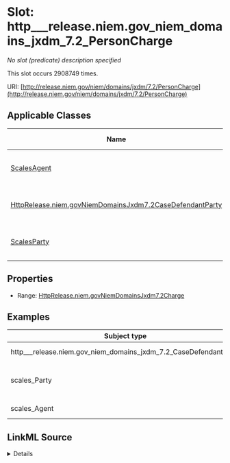 

# Slot: http___release.niem.gov_niem_domains_jxdm_7.2_PersonCharge


_No slot (predicate) description specified_






This slot occurs 2908749 times.


URI: [http://release.niem.gov/niem/domains/jxdm/7.2/PersonCharge](http://release.niem.gov/niem/domains/jxdm/7.2/PersonCharge)



<!-- no inheritance hierarchy -->





## Applicable Classes

| Name | Description | Modifies Slot |
| --- | --- | --- |
| [ScalesAgent](../classes/ScalesAgent.md) | No class (type) description specified |  yes  |
| [HttpRelease.niem.govNiemDomainsJxdm7.2CaseDefendantParty](../classes/HttpRelease.niem.govNiemDomainsJxdm7.2CaseDefendantParty.md) | No class (type) description specified |  yes  |
| [ScalesParty](../classes/ScalesParty.md) | No class (type) description specified |  yes  |







## Properties

* Range: [HttpRelease.niem.govNiemDomainsJxdm7.2Charge](../classes/HttpRelease.niem.govNiemDomainsJxdm7.2Charge.md)






## Examples

| Subject type | Object type | Example subject | Example object | Occurrences |
| --- | --- | --- | --- | --- |
| http___release.niem.gov_niem_domains_jxdm_7.2_CaseDefendantParty | http___release.niem.gov_niem_domains_jxdm_7.2_Charge | scales:Agent/akd;;1:16-cr-00001_a0 | scales:Charge/akd;;1:16-cr-00001_c0-1-3 | 389366 |
| scales_Party | http___release.niem.gov_niem_domains_jxdm_7.2_Charge | scales:Agent/ga-clayton-magistrate;;0:00-bc-00001_a0 | scales:Charge/ga-clayton-magistrate;;0:00-bc-00001_c0 | 2155917 |
| scales_Agent | http___release.niem.gov_niem_domains_jxdm_7.2_Charge | scales:Agent/10000019_0 | scales:Charge/fulton-01-10000019 | 363466 |




## LinkML Source

<details>

```yaml
name: http___release.niem.gov_niem_domains_jxdm_7.2_PersonCharge
annotations:
  count:
    tag: count
    value: 2908749
description: No slot (predicate) description specified
examples:
- object:
    example_object: scales:Charge/akd;;1:16-cr-00001_c0-1-3
    example_object_type: http___release.niem.gov_niem_domains_jxdm_7.2_Charge
    example_predicate: http://release.niem.gov/niem/domains/jxdm/7.2/PersonCharge
    example_subject: scales:Agent/akd;;1:16-cr-00001_a0
    example_subject_type: http___release.niem.gov_niem_domains_jxdm_7.2_CaseDefendantParty
- object:
    example_object: scales:Charge/ga-clayton-magistrate;;0:00-bc-00001_c0
    example_object_type: http___release.niem.gov_niem_domains_jxdm_7.2_Charge
    example_predicate: http://release.niem.gov/niem/domains/jxdm/7.2/PersonCharge
    example_subject: scales:Agent/ga-clayton-magistrate;;0:00-bc-00001_a0
    example_subject_type: scales_Party
- object:
    example_object: scales:Charge/fulton-01-10000019
    example_object_type: http___release.niem.gov_niem_domains_jxdm_7.2_Charge
    example_predicate: http://release.niem.gov/niem/domains/jxdm/7.2/PersonCharge
    example_subject: scales:Agent/10000019_0
    example_subject_type: scales_Agent
from_schema: scales-kg
rank: 1000
slot_uri: http://release.niem.gov/niem/domains/jxdm/7.2/PersonCharge
alias: http___release.niem.gov_niem_domains_jxdm_7.2_PersonCharge
domain_of:
- http___release.niem.gov_niem_domains_jxdm_7.2_CaseDefendantParty
- scales_Agent
- scales_Party
range: http___release.niem.gov_niem_domains_jxdm_7.2_Charge

```
</details>